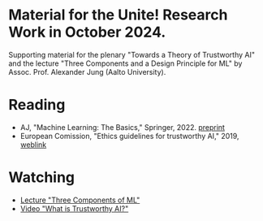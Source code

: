 # Material for the Unite! Research Work in October 2024. 

Supporting material for the plenary "Towards a Theory of Trustworthy AI" and the lecture "Three Components and a Design Principle for ML" by Assoc. Prof. Alexander Jung (Aalto University). 

# Reading

* AJ, "Machine Learning: The Basics," Springer, 2022. [preprint](https://mlbook.cs.aalto.fi) 
* European Comission, "Ethics guidelines for trustworthy AI," 2019, [weblink](https://digital-strategy.ec.europa.eu/en/library/ethics-guidelines-trustworthy-ai)

# Watching

* [Lecture "Three Components of ML"](https://youtu.be/WSrTDOjK7gk?si=x_59kUh0EWebbeSK)
* [Video "What is Trustworthy AI?"](https://youtu.be/V7kWAZ-dV0w?si=gYFhFzg71vbFqPhJ)

